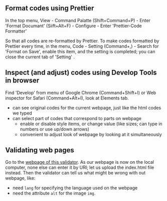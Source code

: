## Format codes using Prettier
In the top menu, View - Command Palatte (Shift+Command+P) - Enter 'Format Documant' (Siift+Alt+F) - Configure - Enter 'Prettier-Code Formatter'

So that all codes are re-formatted by Prettier. To make codes formatted by Prettier every time, in the menu, Code - Setting (Command+,) - Search for 'Format on Save', enable this item, and the setting is completed; you can close the current tab of 'Setting' . 

## Inspect (and adjust) codes using Develop Tools in browser
Find 'Develop' from menu of Google Chrome (Command+Shift+I) or Web inspector for Safari (Command+Alt+I), look at Elements tab. 
- can see original codes for the current webpage, just like the html codes we typed
- can select part of codes that correspond to parts on webpage
  - enable or disable style items, or change value (like sizes; can type in numbers or use up/down arrows)
  - convenient to adjust look of webpage by looking at it simultaneously

## Validating web pages
Go to the [webpage of this validator](https://validator.w3.org). 
As our webpage is now on the local computer, none else can enter it by URI; let us upload the index.html file instead. 
Then the validator can tell us what might be wrong with out webpage, like: 
- need `lang` for specifying the language used on the webpage
- need the attribute `alt` for the image `img`. 
